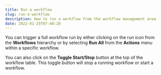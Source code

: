 ```yaml
---
title: Run a workflow
slug: run-a-workflow
description: How to run a workflow from the workflow management area
date: 2022-01-25T07:40:20
---
```



You can trigger a full workflow run by either clicking on the run icon from the **Workflows** hierarchy or by selecting **Run All** from the **Actions** menu within a specific workflow.



You can also click on the **Toggle Start/Stop** button at the top of the workflow table. This toggle button will stop a running workflow or start a workflow.

